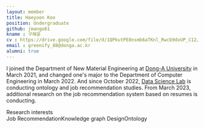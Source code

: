 ```yaml
---
layout: member
title: Haeyoon Koo
position: Undergraduate
github: jmango61
kname : 구해윤
cv : https://drive.google.com/file/d/1QPkutPE8nsmb6aTKnl_Rwcb9dvUP_C12/view?usp=sharing, Haeyoon Koo CV
email : greenify_88@donga.ac.kr
alumni: true
---
```


I joined the Department of New Material Engineering at [Dong-A University](https://english.donga.ac.kr/sites/english/index.do) in March 2021, and changed one's major to the Department of Computer Engineering in March 2022. And since October 2022, [Data Science Lab](https://www.datasciencelabs.org/) is conducting ontology and job recommendation studies. From March 2023, additional research on the job recommendation system based on resumes is conducting.

<div class="head">Research interests</div>
<span class="badge badge-info">Job Recommendation</span><span class="badge badge-danger">Knowledge graph Design</span><span class="badge badge-danger">Ontology</span>
